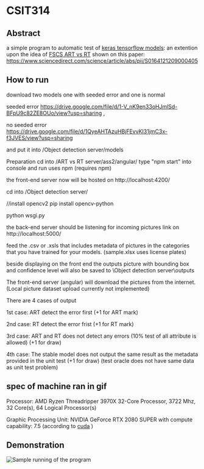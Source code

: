 # CSIT314
## Abstract
a simple program to automatic test of [keras tensorflow models](https://github.com/tensorflow/tensorflow/tree/master/tensorflow/python/keras):
an extention upon the idea of [FSCS ART vs RT](https://github.com/longchass/CSIT318-ART-vs-RT) shown on
this paper: https://www.sciencedirect.com/science/article/abs/pii/S0164121209000405
## How to run


download two models one with seeded error and one is normal 
 
seeded error
https://drive.google.com/file/d/1-V_nK9en33oHJmlSd-BFpU9c82ZE8OUo/view?usp=sharing , 

no seeded error
https://drive.google.com/file/d/1QyeAHTAzuHBjFEvvKI31jmC3x-f3JVES/view?usp=sharing

and put it into /Object detection server/models

Preparation
cd into /ART vs RT server/ass2/angular/
type "npm start" into console and run
uses npm (requires npm)

the front-end server now will be hosted on http://localhost:4200/

cd into /Object detection server/

//install opencv2
pip install opencv-python


python wsgi.py

the back-end server should be listening for incoming pictures link on http://localhost:5000/

feed the .csv or .xsls that includes metadata of pictures in the categories that you have trained for your models. (sample.xlsx uses license plates)

beside displaying on the front end the outputs picture with bounding box and confidence level will also be saved to \Object detection server\outputs

The front-end server (angular) will download the pictures from the internet. (Local picture dataset upload currently not implemented)

There are 4 cases of output

1st case: ART detect the error first (+1 for ART mark)

2nd case: RT  detect the error frist (+1 for RT  mark)

3rd case: ART and RT does not detect any errors (10% test of all attribute is allowed) (+1 for draw)

4th case: The stable model does not output the same result as the metadata provided in the unit test (+1 for draw) (test oracle does not have same data as unit test problem)

## spec of machine ran in gif

Processor:	AMD Ryzen Threadripper 3970X 32-Core Processor, 3722 Mhz, 32 Core(s), 64 Logical Processor(s)

Graphic Processing Unit: NVIDIA GeForce RTX 2080 SUPER with compute capability: 7.5 (according to [cuda](https://developer.nvidia.com/cuda-gpus#compute) )
## Demonstration
![Sample running of the program](https://github.com/longchass/images/blob/master/Animation.gif)

